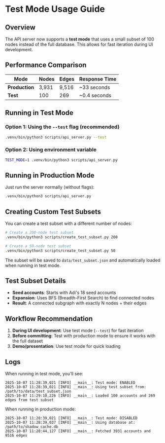 # Test Mode Usage Guide

## Overview

The API server now supports a **test mode** that uses a small subset of 100 nodes instead of the full database. This allows for fast iteration during UI development.

## Performance Comparison

| Mode | Nodes | Edges | Response Time |
|------|-------|-------|---------------|
| **Production** | 3,931 | 9,516 | ~33 seconds |
| **Test** | 100 | 269 | ~0.4 seconds |

## Running in Test Mode

### Option 1: Using the `--test` flag (recommended)

```bash
.venv/bin/python3 scripts/api_server.py --test
```

### Option 2: Using environment variable

```bash
TEST_MODE=1 .venv/bin/python3 scripts/api_server.py
```

## Running in Production Mode

Just run the server normally (without flags):

```bash
.venv/bin/python3 scripts/api_server.py
```

## Creating Custom Test Subsets

You can create a test subset with a different number of nodes:

```bash
# Create a 200-node test subset
.venv/bin/python3 scripts/create_test_subset.py 200

# Create a 50-node test subset
.venv/bin/python3 scripts/create_test_subset.py 50
```

The subset will be saved to `data/test_subset.json` and automatically loaded when running in test mode.

## Test Subset Details

- **Seed accounts**: Starts with Adi's 18 seed accounts
- **Expansion**: Uses BFS (Breadth-First Search) to find connected nodes
- **Result**: A connected subgraph with exactly N nodes + their edges

## Workflow Recommendation

1. **During UI development**: Use test mode (`--test`) for fast iteration
2. **Before committing**: Test with production mode to ensure it works with the full dataset
3. **Demo/presentation**: Use test mode for quick loading

## Logs

When running in test mode, you'll see:

```
2025-10-07 11:28:39,021 [INFO] __main__: Test mode: ENABLED
2025-10-07 11:28:39,021 [INFO] __main__: Using test subset from: /path/to/data/test_subset.json
2025-10-07 11:29:10,226 [INFO] __main__: Loaded 100 accounts and 269 edges from test subset
```

When running in production mode:

```
2025-10-07 11:28:39,021 [INFO] __main__: Test mode: DISABLED
2025-10-07 11:28:39,037 [INFO] __main__: Using database at: /path/to/shadow_cache.db
2025-10-07 11:28:44,127 [INFO] __main__: Fetched 3931 accounts and 9516 edges
```
